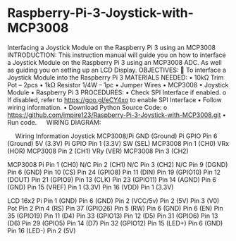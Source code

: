 # Raspberry-Pi-3-Joystick-with-MCP3008
Interfacing a Joystick Module on the 
Raspberry Pi 3 using an MCP3008
INTRODUCTION:
This instruction manual will guide you on how to interface a Joystick Module on the Raspberry Pi 3 using an MCP3008 ADC. As well as guiding you on setting up an LCD Display.
OBJECTIVES:
	To interface a Joystick Module into the Raspberry Pi 3
MATERIALS NEEDED:
•	10kΩ Trim Pot – 2pcs
•	1kΩ Resistor 1/4W – 1pc
•	Jumper Wires
•	MCP3008
•	Joystick Module
•	Raspberry Pi 3
PROCEDURES:
•	 Check SPI Interface if enabled.
o	If disabled, refer to https://goo.gl/eCY4xo to enable SPI Interface
•	Follow wiring information.
•	Download Python Source Code:
o	https://github.com/impire123/Raspberry-Pi-3-Joystick-with-MCP3008.git
•	Run code.
 
WIRING DIAGRAM:
 
 
Wiring Information
Joystick	MCP3008/Pi
GND (Ground)	Pi GPIO Pin 6 (Ground)
5V   (3.3V)	Pi GPIO Pin 1 (3.3V)
SW   (SEL)	MCP3008 Pin 1 (CH0)
VRx  (HOR)	MCP3008 Pin 2 (CH1)
VRy  (VER)	MCP3008 Pin 3 (CH2)

 
MCP3008	Pi
Pin 1  (CH0)	N/C
Pin 2  (CH1)	N/C
Pin 3  (CH2)	N/C
Pin 9  (DGND)	Pin 6 (GND)
Pin 10  (CS)	Pin 24 (GPIO8)
Pin 11  (DIN)	Pin 19 (GPIO10)
Pin 12  (DOUT)	Pin 21 (GPIO9)
Pin 13  (CLK)	Pin 23 (GPIO11)
Pin 14  (AGND)	Pin 6 (GND)
Pin 15  (VREF)	Pin 1 (3.3V)
Pin 16  (VDD)	Pin 1 (3.3V)

LCD 16x2	Pi
Pin 1  (GND)	Pin 6 (GND)
Pin 2  (VCC/5v)	Pin 2 (5V)
Pin 3  (V0)	Pot Pin 2 
Pin 4  (RS)	Pin 37 (GPIO26)
Pin 5  (RW)	Pin 6 (GND)
Pin 6  (EN)	Pin 35 (GPIO19)
Pin 11  (D4)	Pin 33 (GPIO13)
Pin 12  (D5)	Pin 31 (GPIO6)
Pin 13  (D6)	Pin 29 (GPIO5)
Pin 14  (D7)	Pin 32 (GPIO12)
Pin 15  (LED+)	Pin 6 (GND)
Pin 16  (LED-)	Pin 2 (5V)
 

